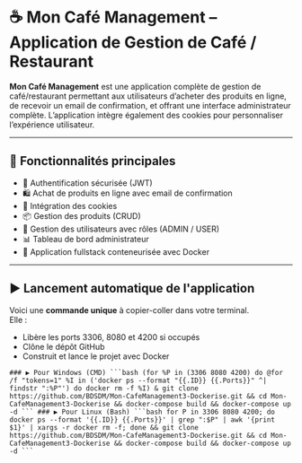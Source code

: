 # ☕ Mon Café Management – Application de Gestion de Café / Restaurant

**Mon Café Management** est une application complète de gestion de café/restaurant permettant aux utilisateurs d’acheter des produits en ligne, de recevoir un email de confirmation, et offrant une interface administrateur complète. L’application intègre également des cookies pour personnaliser l’expérience utilisateur.

---

## 🚀 Fonctionnalités principales

- 🔐 Authentification sécurisée (JWT)
- 🛍️ Achat de produits en ligne avec email de confirmation
- 🍪 Intégration des cookies
- 📦 Gestion des produits (CRUD)
- 👥 Gestion des utilisateurs avec rôles (ADMIN / USER)
- 📊 Tableau de bord administrateur
- 🔄 Application fullstack conteneurisée avec Docker

---

## ▶️ Lancement automatique de l'application

Voici une **commande unique** à copier-coller dans votre terminal.  
Elle :
- Libère les ports 3306, 8080 et 4200 si occupés
- Clône le dépôt GitHub
- Construit et lance le projet avec Docker

  

<pre><code>### ▶️ Pour Windows (CMD) ```bash (for %P in (3306 8080 4200) do @for /f "tokens=1" %I in ('docker ps --format "{{.ID}} {{.Ports}}" ^| findstr ":%P"') do docker rm -f %I) & git clone https://github.com/BDSDM/Mon-CafeManagement3-Dockerise.git && cd Mon-CafeManagement3-Dockerise && docker-compose build && docker-compose up -d ``` ### ▶️ Pour Linux (Bash) ```bash for P in 3306 8080 4200; do docker ps --format '{{.ID}} {{.Ports}}' | grep ":$P" | awk '{print $1}' | xargs -r docker rm -f; done && git clone https://github.com/BDSDM/Mon-CafeManagement3-Dockerise.git && cd Mon-CafeManagement3-Dockerise && docker-compose build && docker-compose up -d ``` </code></pre>

